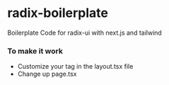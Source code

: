 # radix-boilerplate

Boilerplate Code for radix-ui with next.js and tailwind

### To make it work

- Customize your <Theme/> tag in the layout.tsx file
- Change up page.tsx
